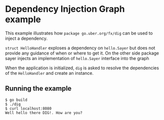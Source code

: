 # Dependency Injection Graph example

This example illustrates how `package go.uber.org/fx/dig` can be used to inject
a dependency.

`struct HelloHandler` exploses a dependency on `hello.Sayer` but does not
provide any guidance of when or where to get it. On the other side package sayer
injects an implementation of `hello.Sayer` interface into the graph

When the application is initialized, `dig` is asked to resolve the dependencies
of the `HelloHandler` and create an instance.

## Running the example

```
$ go build
$ ./dig
$ curl localhost:8080
Well hello there DIG!. How are you?
```
